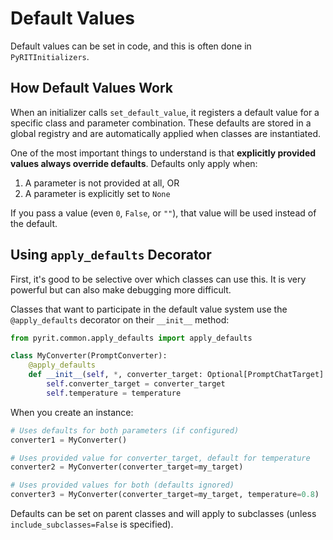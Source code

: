 # Default Values

Default values can be set in code, and this is often done in `PyRITInitializers`.

## How Default Values Work

When an initializer calls `set_default_value`, it registers a default value for a specific class and parameter combination. These defaults are stored in a global registry and are automatically applied when classes are instantiated.

One of the most important things to understand is that **explicitly provided values always override defaults**. Defaults only apply when:
1. A parameter is not provided at all, OR
2. A parameter is explicitly set to `None`

If you pass a value (even `0`, `False`, or `""`), that value will be used instead of the default.

## Using `apply_defaults` Decorator

First, it's good to be selective over which classes can use this. It is very powerful but can also make debugging more difficult.

Classes that want to participate in the default value system use the `@apply_defaults` decorator on their `__init__` method:

```python
from pyrit.common.apply_defaults import apply_defaults

class MyConverter(PromptConverter):
    @apply_defaults
    def __init__(self, *, converter_target: Optional[PromptChatTarget] = None, temperature: Optional[float] = None):
        self.converter_target = converter_target
        self.temperature = temperature
```

When you create an instance:

```python
# Uses defaults for both parameters (if configured)
converter1 = MyConverter()

# Uses provided value for converter_target, default for temperature
converter2 = MyConverter(converter_target=my_target)

# Uses provided values for both (defaults ignored)
converter3 = MyConverter(converter_target=my_target, temperature=0.8)
```

Defaults can be set on parent classes and will apply to subclasses (unless `include_subclasses=False` is specified).
